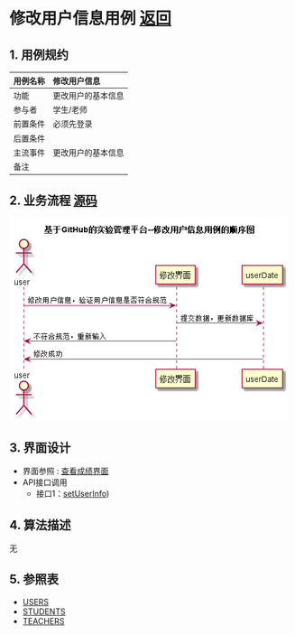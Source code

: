 # 修改用户信息用例 [返回](../README.md)
## 1. 用例规约

|用例名称|修改用户信息|
|-------|:-------------|
|功能|更改用户的基本信息|
|参与者|学生/老师|
|前置条件|必须先登录|
|后置条件| |
|主流事件|更改用户的基本信息 |
|备注| |


## 2. 业务流程 [源码](../src/修改用户信息.puml)
![sequence1](../images/修改用户信息.png) 

## 3. 界面设计
- 界面参照 : [查看成绩界面](../ui/reUserInfor.html)
- API接口调用
    - 接口1：[setUserInfo](../impl/修改用户信息接口.md))

## 4. 算法描述
无

## 5. 参照表
- [USERS](../DesignDatabase.md/#USERS)
- [STUDENTS](../DesignDatabase.md/#STUDENTS)
- [TEACHERS](../DesignDatabase.md/#TEACHERS)
